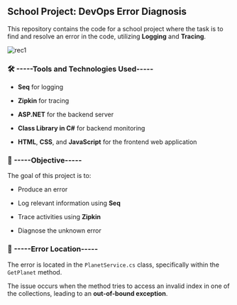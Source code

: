 ## School Project: DevOps Error Diagnosis

This repository contains the code for a school project where the task is to find and resolve an error in the code, utilizing **Logging** and **Tracing**.


![rec1](https://github.com/user-attachments/assets/e03e878c-dfe5-4678-82f3-8ba2586dbd4c)


### 🛠️ **-----Tools and Technologies Used-----**

- **Seq** for logging

- **Zipkin** for tracing

- **ASP.NET** for the backend server

- **Class Library in C#** for backend monitoring
  
- **HTML**, **CSS**, and **JavaScript** for the frontend web application


### 🎯 **-----Objective-----**

The goal of this project is to:

- Produce an error

- Log relevant information using **Seq**

- Trace activities using **Zipkin**

- Diagnose the unknown error


### 📍 **-----Error Location-----**

The error is located in the `PlanetService.cs` class, specifically within the `GetPlanet` method. 

The issue occurs when the method tries to access an invalid index in one of the collections, leading to an **out-of-bound exception**.
